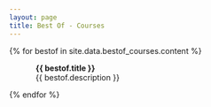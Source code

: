```yaml
---
layout: page
title: Best Of - Courses
---
```


<!-- <h1>{{ site.data.bestof_courses.title }}</h1> -->

{% for bestof in site.data.bestof_courses.content %}
 <ul>
    <ol>
        <b>{{ bestof.title }}</b> <br> {{ bestof.description }}
    </ol>
  </ul>
  <!-- <p>{{ staff_member | markdownify }}</p> -->
{% endfor %}
